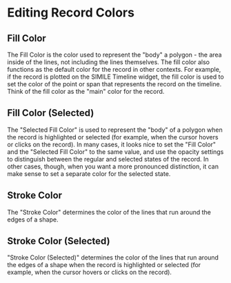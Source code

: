 # Editing Record Colors

## Fill Color

The Fill Color is the color used to represent the "body" a polygon - the area inside of the lines, not including the lines themselves. The fill color also functions as the default color for the record in other contexts. For example, if the record is plotted on the SIMILE Timeline widget, the fill color is used to set the color of the point or span that represents the record on the timeline. Think of the fill color as the "main" color for the record.

## Fill Color (Selected)

The "Selected Fill Color" is used to represent the "body" of a polygon when the record is highlighted or selected (for example, when the cursor hovers or clicks on the record). In many cases, it looks nice to set the "Fill Color" and the "Selected Fill Color" to the same value, and use the opacity settings to distinguish between the regular and selected states of the record. In other cases, though, when you want a more pronounced distinction, it can make sense to set a separate color for the selected state.

## Stroke Color

The "Stroke Color" determines the color of the lines that run around the edges of a shape.

## Stroke Color (Selected)

"Stroke Color (Selected)" determines the color of the lines that run around the edges of a shape when the record is highlighted or selected (for example, when the cursor hovers or clicks on the record).
